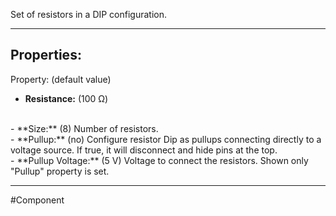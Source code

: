 Set of resistors in a DIP configuration.

---

## Properties:
Property: (default value)

- **Resistance:** (100 Ω)
<br>
- **Size:** (8)
   Number of resistors.
<br>
- **Pullup:** (no)
   Configure resistor Dip as pullups connecting directly to a voltage source.
   If true, it will disconnect and hide pins at the top.
<br>
- **Pullup Voltage:** (5 V)
   Voltage to connect the resistors.
   Shown only "Pullup" property is set.


---

#Component 